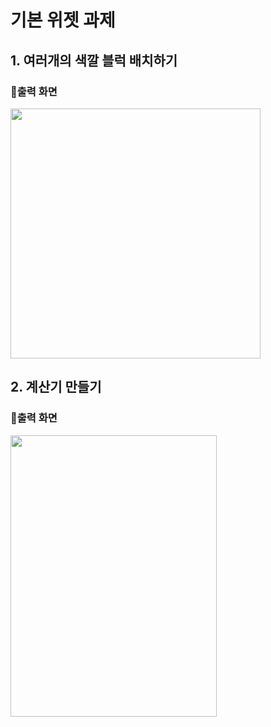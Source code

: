# 기본 위젯 과제
## 1. 여러개의 색깔 블럭 배치하기
### 📸출력 화면
<img src="https://ifh.cc/g/nqdSQB.png" width="400" height="400" />

## 2. 계산기 만들기
### 📸출력 화면
<img src="https://ifh.cc/g/K78ZT1.png" width="330" height="450" />
